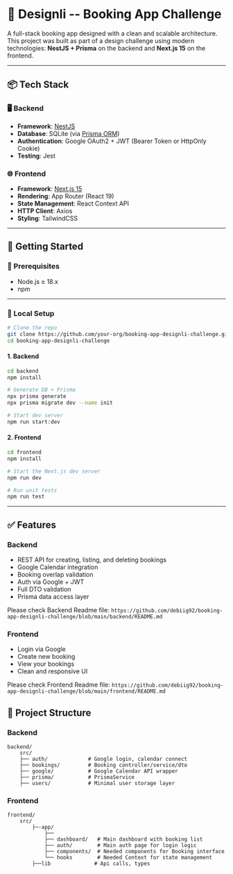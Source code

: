 # 🧭 Designli -- Booking App Challenge

A full-stack booking app designed with a clean and scalable
architecture. This project was built as part of a design challenge using
modern technologies: **NestJS + Prisma** on the backend and **Next.js 15** on the frontend.

------------------------------------------------------------------------

## 📦 Tech Stack

### 🖥 Backend

-   **Framework**: [NestJS](https://nestjs.com/)
-   **Database**: SQLite (via [Prisma ORM](https://www.prisma.io/))
-   **Authentication**: Google OAuth2 + JWT (Bearer Token or HttpOnly
    Cookie)
-   **Testing**: Jest

### 🌐 Frontend

-   **Framework**: [Next.js 15](https://nextjs.org/)
-   **Rendering**: App Router (React 19)
-   **State Management**: React Context API
-   **HTTP Client**: Axios
-   **Styling**: TailwindCSS

------------------------------------------------------------------------

## 🚀 Getting Started

### 📁 Prerequisites

-   Node.js ≥ 18.x
-   npm

------------------------------------------------------------------------

### 🧪 Local Setup

``` bash
# Clone the repo
git clone https://github.com/your-org/booking-app-designli-challenge.git
cd booking-app-designli-challenge
```

#### 1. Backend

``` bash
cd backend
npm install

# Generate DB + Prisma
npx prisma generate
npx prisma migrate dev --name init

# Start dev server
npm run start:dev
```

#### 2. Frontend

``` bash
cd frontend
npm install

# Start the Next.js dev server
npm run dev
```

``` bash
# Run unit tests
npm run test
```

------------------------------------------------------------------------

## ✅ Features

### Backend 

-   REST API for creating, listing, and deleting bookings
-   Google Calendar integration
-   Booking overlap validation
-   Auth via Google + JWT
-   Full DTO validation
-   Prisma data access layer

Please check Backend Readme file: `https://github.com/debiig92/booking-app-designli-challenge/blob/main/backend/README.md`

### Frontend

-   Login via Google
-   Create new booking
-   View your bookings
-   Clean and responsive UI

Please check Frontend Readme file:  `https://github.com/debiig92/booking-app-designli-challenge/blob/main/frontend/README.md`


## 📁 Project Structure

### Backend

    backend/
        src/
        ├── auth/             # Google login, calendar connect
        ├── bookings/         # Booking controller/service/dto
        ├── google/           # Google Calendar API wrapper
        ├── prisma/           # PrismaService
        ├── users/            # Minimal user storage layer

### Frontend

    frontend/
        src/
            ├─-app/
                ├──
                ├── dashboard/   # Main dashboard with booking list
                ├── auth/        # Main auth page for login logic
                ├── components/  # Needed components for Booking interface
                └── hooks        # Needed Context for state management
            ├──lib              # Api calls, types
